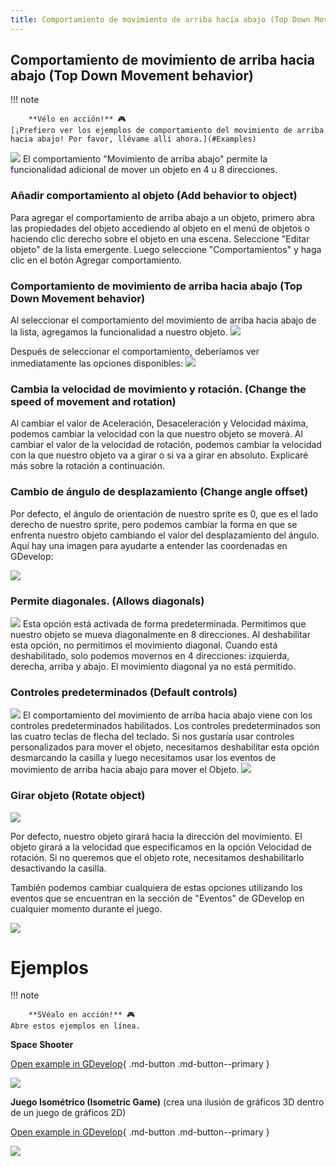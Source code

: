 ```yaml
---
title: Comportamiento de movimiento de arriba hacia abajo (Top Down Movement behavior)
---
```

## Comportamiento de movimiento de arriba hacia abajo (Top Down Movement behavior)

!!! note

        **Vélo en acción!** 🎮
    [¡Prefiero ver los ejemplos de comportamiento del movimiento de arriba hacia abajo! Por favor, llévame allí ahora.](#Examples)

![](/gdevelop5/behaviors/topdownmovementbehavioricon.jpg) El comportamiento "Movimiento de arriba abajo" permite la funcionalidad adicional de mover un objeto en 4 u 8 direcciones.

### Añadir comportamiento al objeto (Add behavior to object)

Para agregar el comportamiento de arriba abajo a un objeto, primero abra las propiedades del objeto accediendo al objeto en el menú de objetos o haciendo clic derecho sobre el objeto en una escena. Seleccione "Editar objeto" de la lista emergente. Luego seleccione "Comportamientos" y haga clic en el botón Agregar comportamiento.

### Comportamiento de movimiento de arriba hacia abajo (Top Down Movement behavior)

Al seleccionar el comportamiento del movimiento de arriba hacia abajo de la lista, agregamos la funcionalidad a nuestro objeto. ![](/gdevelop5/behaviors/top-down-movement-behav-inlist.png)

Después de seleccionar el comportamiento, deberíamos ver inmediatamente las opciones disponibles: ![](/gdevelop5/behaviors/topdown-movement-options.png)

### Cambia la velocidad de movimiento y rotación. (Change the speed of movement and rotation)

Al cambiar el valor de Aceleración, Desaceleración y Velocidad máxima, podemos cambiar la velocidad con la que nuestro objeto se moverá. Al cambiar el valor de la velocidad de rotación, podemos cambiar la velocidad con la que nuestro objeto va a girar o si va a girar en absoluto. Explicaré más sobre la rotación a continuación.

### Cambio de ángulo de desplazamiento (Change angle offset)

Por defecto, el ángulo de orientación de nuestro sprite es 0, que es el lado derecho de nuestro sprite, pero podemos cambiar la forma en que se enfrenta nuestro objeto cambiando el valor del desplazamiento del ángulo. Aquí hay una imagen para ayudarte a entender las coordenadas en GDevelop:

![](/gdevelop5/behaviors/gdevelop_covaliantcuriosity.jpg)

### Permite diagonales. (Allows diagonals)

![](/gdevelop5/behaviors/allow-diagonals-box.png) Esta opción está activada de forma predeterminada. Permitimos que nuestro objeto se mueva diagonalmente en 8 direcciones. Al deshabilitar esta opción, no permitimos el movimiento diagonal. Cuando está deshabilitado, solo podemos movernos en 4 direcciones: izquierda, derecha, arriba y abajo. El movimiento diagonal ya no está permitido.

### Controles predeterminados (Default controls)

![](/gdevelop5/behaviors/top-down-movement-default-controls-box.png) El comportamiento del movimiento de arriba hacia abajo viene con los controles predeterminados habilitados. Los controles predeterminados son las cuatro teclas de flecha del teclado. Si nos gustaría usar controles personalizados para mover el objeto, necesitamos deshabilitar esta opción desmarcando la casilla y luego necesitamos usar los eventos de movimiento de arriba hacia abajo para mover el Objeto. ![](/gdevelop5/behaviors/top-down-movement-events.png)

### Girar objeto (Rotate object)

![](/gdevelop5/behaviors/top-down-movement-rotateobject-box.png)

Por defecto, nuestro objeto girará hacia la dirección del movimiento. El objeto girará a la velocidad que especificamos en la opción Velocidad de rotación. Si no queremos que el objeto rote, necesitamos deshabilitarlo desactivando la casilla.

También podemos cambiar cualquiera de estas opciones utilizando los eventos que se encuentran en la sección de "Eventos" de GDevelop en cualquier momento durante el juego.

![](/gdevelop5/behaviors/eventstab.jpg)

# Ejemplos

!!! note

        **SVéalo en acción!** 🎮
    Abre estos ejemplos en línea.

**Space Shooter**

[Open example in GDevelop](https://editor.gdevelop.io/?project=example://space-shooter){ .md-button .md-button--primary }

[![](/gdevelop5/behaviors/spaceshooter.png)](https://editor.gdevelop.io/?project=example://space-shooter)


**Juego Isométrico (Isometric Game)** (crea una ilusión de gráficos 3D dentro de un juego de gráficos 2D)

[Open example in GDevelop](https://editor.gdevelop.io/?project=example://isometric-game){ .md-button .md-button--primary }

[![](/gdevelop5/behaviors/isometricgame.png)](https://editor.gdevelop.io/?project=example://isometric-game)
